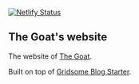 [![Netlify Status](https://api.netlify.com/api/v1/badges/4641995b-3b00-4441-9975-6a041fcd4cb7/deploy-status)](https://app.netlify.com/sites/mystifying-keller-c33109/deploys)

## The Goat's website

The website of [The Goat](https://thegoat.ir).

Built on top of [Gridsome Blog Starter](https://github.com/gridsome/gridsome-starter-blog).
